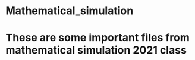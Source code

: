 # Mathematical_simulation

# These are some important files from mathematical simulation 2021 class
